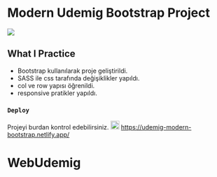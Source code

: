 # Modern Udemig Bootstrap Project

![](udemig.gif)

## What I Practice

 - Bootstrap kullanılarak proje geliştirildi.
 - SASS ile css tarafında değişiklikler yapıldı. 
 - col ve row yapısı öğrenildi.
 - responsive pratikler yapıldı.
 
### `Deploy` 
Projeyi burdan kontrol edebilirsiniz.
<img src="https://www.svgrepo.com/show/376339/netlify.svg" ald="Cloud Image" widt='20' height='20' />  https://udemig-modern-bootstrap.netlify.app/
# WebUdemig
